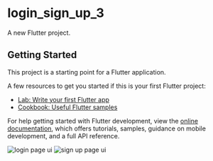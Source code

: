 # login_sign_up_3

A new Flutter project.

## Getting Started

This project is a starting point for a Flutter application.

A few resources to get you started if this is your first Flutter project:

- [Lab: Write your first Flutter app](https://docs.flutter.dev/get-started/codelab)
- [Cookbook: Useful Flutter samples](https://docs.flutter.dev/cookbook)

For help getting started with Flutter development, view the
[online documentation](https://docs.flutter.dev/), which offers tutorials,
samples, guidance on mobile development, and a full API reference.

![login page ui](https://user-images.githubusercontent.com/60802660/186116883-5835d268-5c53-4e3f-b81a-83b99f1a7b5b.jpg)
![sign up page ui](https://user-images.githubusercontent.com/60802660/186116952-d3dfc20b-e5d5-48eb-a749-d2eff408a166.jpg)
